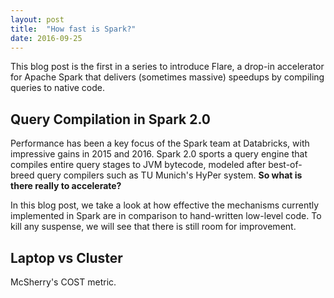 ```yaml
---
layout: post
title:  "How fast is Spark?"
date: 2016-09-25
---
```


This blog post is the first in a series to introduce Flare, a drop-in accelerator for Apache Spark that delivers (sometimes massive) speedups by compiling queries to native code.

## Query Compilation in Spark 2.0

Performance has been a key focus of the Spark team at Databricks, with impressive gains in 2015 and 2016. Spark 2.0 sports a query engine that compiles entire query stages to JVM bytecode, modeled after best-of-breed query compilers such as TU Munich's HyPer system. **So what is there really to accelerate?**

In this blog post, we take a look at how effective the mechanisms currently implemented in Spark are in comparison to hand-written low-level code. To kill any suspense, we will see that there is still room for improvement.

## Laptop vs Cluster

McSherry's COST metric.


